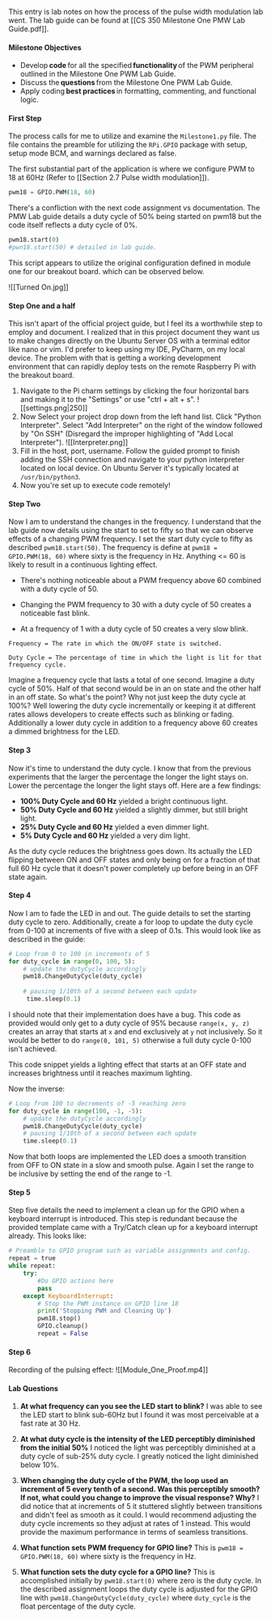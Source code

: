 This entry is lab notes on how the process of the pulse width modulation lab went. The lab guide can be found at [[CS 350 Milestone One PMW Lab Guide.pdf]].

#### Milestone Objectives
- Develop **code** for all the specified **functionality** of the PWM peripheral outlined in the Milestone One PWM Lab Guide.
- Discuss the **questions** from the Milestone One PWM Lab Guide.
- Apply coding **best practices** in formatting, commenting, and functional logic.

#### First Step
The process calls for me to utilize and examine the `Milestone1.py` file. The file contains the preamble for utilizing the `RPi.GPIO` package with setup, setup mode BCM, and warnings declared as false.

The first substantial part of the application is where we configure PWM to 18 at 60Hz (Refer to [[Section 2.7 Pulse width modulation]]).

```python
pwm18 = GPIO.PWM(18, 60)
```

There's a confliction with the next code assignment vs documentation. The PMW Lab guide details a duty cycle of 50% being started on pwm18 but the code itself reflects a duty cycle of 0%.

```python
pwm18.start(0)
#pwn18.start(50) # detailed in lab guide.
```

This script appears to utilize the original configuration defined in module one for our breakout board. which can be observed below.

![[Turned On.jpg]]

#### Step One and a half
This isn't apart of the official project guide, but I feel its a worthwhile step to employ and document. I realized that in this project document they want us to make changes directly on the Ubuntu Server OS with a terminal editor like nano or vim. I'd prefer to keep using my IDE, PyCharm, on my local device. The problem with that is getting a working development environment that can rapidly deploy tests on the remote Raspberry Pi with the breakout board.

1) Navigate to the Pi charm settings by clicking the four horizontal bars and making it to the "Settings" or use "ctrl + alt + s". 
   ![[settings.png|250]]
2) Now Select your project drop down from the left hand list. Click "Python Interpreter". Select "Add Interpreter" on the right of the window followed by "On SSH" (Disregard the improper highlighting of "Add Local Interpreter").
   ![[Interpreter.png]]
3) Fill in the host, port, username. Follow the guided prompt to finish adding the SSH connection and navigate to your python interpreter located on local device. On Ubuntu Server it's typically located at `/usr/bin/python3`.
4) Now you're set up to execute code remotely!

#### Step Two
Now I am to understand the changes in the frequency. I understand that the lab guide now details using the start to set to fifty so that we can observe effects of a changing PWM frequency. I set the start duty cycle to fifty as described `pwm18.start(50)`. The frequency is define at `pwm18 = GPIO.PWM(18, 60)` where sixty is the frequency in Hz. Anything <= 60 is likely to result in a continuous lighting effect.

- There's nothing noticeable about a PWM frequency above 60 combined with a duty cycle of 50.

- Changing the PWM frequency to 30 with a duty cycle of 50 creates a noticeable fast blink.

- At a frequency of 1 with a duty cycle of 50 creates a very slow blink.

```
Frequency = The rate in which the ON/OFF state is switched.

Duty Cycle = The percentage of time in which the light is lit for that frequency cycle. 
```

Imagine a frequency cycle that lasts a total of one second. Imagine a duty cycle of 50%. Half of that second would be in an on state and the other half in an off state. So what's the point? Why not just keep the duty cycle at 100%? Well lowering the duty cycle incrementally or keeping it at different rates allows developers to create effects such as blinking or fading. Additionally a lower duty cycle in addition to a frequency above 60 creates a dimmed brightness for the LED.

#### Step 3
Now it's time to understand the duty cycle. I know that from the previous experiments that the larger the percentage the longer the light stays on. Lower the percentage the longer the light stays off. Here are a few findings:

- **100% Duty Cycle and 60 Hz** yielded a bright continuous light.
- **50% Duty Cycle and 60 Hz** yielded a slightly dimmer, but still bright light.
- **25% Duty Cycle and 60 Hz** yielded a even dimmer light.
- **5% Duty Cycle and 60 Hz** yielded a very dim light.

As the duty cycle reduces the brightness goes down. Its actually the LED flipping between ON and OFF states and only being on for a fraction of that full 60 Hz cycle that it doesn't power completely up before being in an OFF state again. 

#### Step 4
Now I am to fade the LED in and out. The guide details to set the starting duty cycle to zero. Additionally, create a for loop to update the duty cycle from 0-100 at increments of five with a sleep of 0.1s. This would look like as described in the guide:
```python
# Loop from 0 to 100 in increments of 5  
for duty_cycle in range(0, 100, 5):  
    # update the dutyCycle accordingly  
    pwm18.ChangeDutyCycle(duty_cycle)  
    
    # pausing 1/10th of a second between each update
     time.sleep(0.1)
```

I should note that their implementation does have a bug. This code as provided would only get to a duty cycle of 95% because `range(x, y, z)` creates an array that starts at `x` and end exclusively at `y` not inclusively. So it would be better to do `range(0, 101, 5)` otherwise a full duty cycle 0-100 isn't achieved.

This code snippet yields a lighting effect that starts at an OFF state and increases brightness until it reaches maximum lighting.

Now the inverse:
```Python
# Loop from 100 to decrements of -5 reaching zero  
for duty_cycle in range(100, -1, -5):  
    # update the dutyCycle accordingly  
    pwm18.ChangeDutyCycle(duty_cycle)  
    # pausing 1/10th of a second between each update  
    time.sleep(0.1)
```

Now that both loops are implemented the LED does a smooth transition from OFF to ON state in a slow and smooth pulse. Again I set the range to be inclusive by setting the end of the range to -1.
#### Step 5
Step five details the need to implement a clean up for the GPIO when a keyboard interrupt is introduced. This step is redundant because the provided template came with a Try/Catch clean up for a keyboard interrupt already. This looks like:
```python
# Preamble to GPIO program such as variable assignments and config.
repeat = true
while repeat:
	try:
		#Do GPIO actions here
		pass
	except KeyboardInterrupt:
		# Stop the PWM instance on GPIO line 18  
		print('Stopping PWM and Cleaning Up')  
		pwm18.stop()  
		GPIO.cleanup()  
		repeat = False
```
#### Step 6
Recording of the pulsing effect:
![[Module_One_Proof.mp4]]

#### Lab Questions
1) **At what frequency can you see the LED start to blink?**
   I was able to see the LED start to blink sub-60Hz but I found it was most perceivable at a fast rate at 30 Hz.
   
2) **At what duty cycle is the intensity of the LED perceptibly diminished from the initial 50%**
   I noticed the light was perceptibly diminished at a duty cycle of sub-25% duty cycle. I greatly noticed the light diminished below 10%.
   
3) **When changing the duty cycle of the PWM, the loop used an increment of 5 every tenth of a second. Was this perceptibly smooth? If not, what could you change to improve the visual response? Why?**
   I did notice that at increments of 5 it stuttered slightly between transitions and didn't feel as smooth as it could. I would recommend adjusting the duty cycle increments so they adjust at rates of 1 instead. This would provide the maximum performance in terms of seamless transitions.
   
4) **What function sets PWM frequency for GPIO line?**
   This is `pwm18 = GPIO.PWM(18, 60)` where sixty is the frequency in Hz.
   
5) **What function sets the duty cycle for a GPIO line?**
   This is accomplished initially by `pwm18.start(0)` where zero is the duty cycle. In the described assignment loops the duty cycle is adjusted for the GPIO line with `pwm18.ChangeDutyCycle(duty_cycle)` where `duty_cycle` is the float percentage of the duty cycle.